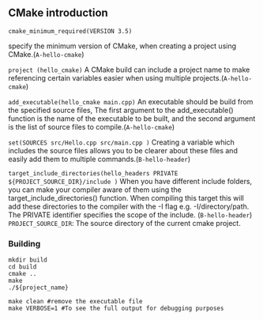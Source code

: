 ## CMake introduction

`cmake_minimum_required(VERSION 3.5)`

specify the minimum version of CMake, when creating a project using CMake.(`A-hello-cmake`)

`project (hello_cmake)`
A CMake build can include a project name to make referencing certain variables easier when using multiple projects.(`A-hello-cmake`)

`add_executable(hello_cmake main.cpp)`
An executable should be build from the specified source files, The first argument to the add_executable() function is the name of the executable to be built, 
and the second argument is the list of source files to compile.(`A-hello-cmake`)

`set(SOURCES
    src/Hello.cpp
    src/main.cpp
)`
Creating a variable which includes the source files allows you to be clearer about these files and easily add them to multiple commands.(`B-hello-header`)

`target_include_directories(hello_headers
    PRIVATE 
        ${PROJECT_SOURCE_DIR}/include
)`
When you have different include folders, you can make your compiler aware of them using the target_include_directories() function. When compiling this target this will add these directories to the compiler with the -I flag e.g. -I/directory/path.
The PRIVATE identifier specifies the scope of the include. (`B-hello-header`)
`PROJECT_SOURCE_DIR`: The source directory of the current cmake project.








### Building
```shell
mkdir build
cd build
cmake ..
make
./${project_name}

make clean #remove the executable file
make VERBOSE=1 #To see the full output for debugging purposes

```
